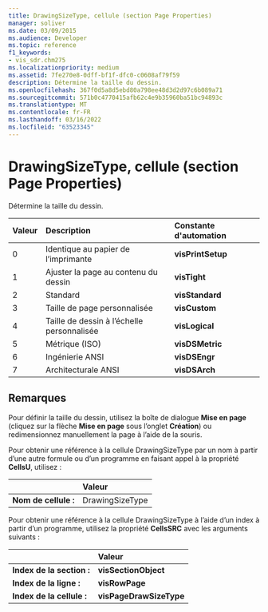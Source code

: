 ```yaml
---
title: DrawingSizeType, cellule (section Page Properties)
manager: soliver
ms.date: 03/09/2015
ms.audience: Developer
ms.topic: reference
f1_keywords:
- vis_sdr.chm275
ms.localizationpriority: medium
ms.assetid: 7fe270e8-0dff-bf1f-dfc0-c0608af79f59
description: Détermine la taille du dessin.
ms.openlocfilehash: 367f0d5a8d5ebd80a798ee48d3d2d97c6b089a71
ms.sourcegitcommit: 571b0c4770415afb62c4e9b35960ba51bc94893c
ms.translationtype: MT
ms.contentlocale: fr-FR
ms.lasthandoff: 03/16/2022
ms.locfileid: "63523345"
---
```

# <a name="drawingsizetype-cell-page-properties-section"></a>DrawingSizeType, cellule (section Page Properties)

Détermine la taille du dessin.
  
|**Valeur**|**Description**|**Constante d'automation**|
|:-----|:-----|:-----|
|0  <br/> |Identique au papier de l’imprimante  <br/> |**visPrintSetup** <br/> |
|1  <br/> |Ajuster la page au contenu du dessin  <br/> |**visTight** <br/> |
|2  <br/> |Standard  <br/> |**visStandard** <br/> |
|3  <br/> |Taille de page personnalisée  <br/> |**visCustom** <br/> |
|4  <br/> |Taille de dessin à l’échelle personnalisée  <br/> |**visLogical** <br/> |
|5  <br/> |Métrique (ISO)  <br/> |**visDSMetric** <br/> |
|6   <br/> |Ingénierie ANSI  <br/> |**visDSEngr** <br/> |
|7   <br/> |Architecturale ANSI  <br/> |**visDSArch** <br/> |
   
## <a name="remarks"></a>Remarques

Pour définir la taille du dessin, utilisez la boîte de dialogue **Mise en page** (cliquez sur la flèche **Mise en page** sous l’onglet **Création**) ou redimensionnez manuellement la page à l’aide de la souris. 
  
Pour obtenir une référence à la cellule DrawingSizeType par un nom à partir d’une autre formule ou d’un programme en faisant appel à la propriété **CellsU**, utilisez : 
  
||Valeur |
|:-----|:-----|
|**Nom de cellule :**  <br/> |DrawingSizeType  <br/> |
   
Pour obtenir une référence à la cellule DrawingSizeType à l’aide d’un index à partir d’un programme, utilisez la propriété **CellsSRC** avec les arguments suivants : 
  
||Valeur |
|:-----|:-----|
|**Index de la section :**  <br/> |**visSectionObject** <br/> |
|**Index de la ligne :**  <br/> |**visRowPage** <br/> |
|**Index de la cellule :**  <br/> |**visPageDrawSizeType** <br/> |
   

